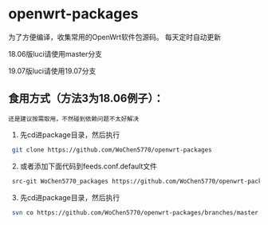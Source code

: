 # openwrt-packages
为了方便编译，收集常用的OpenWrt软件包源码。
每天定时自动更新

18.06版luci请使用master分支

19.07版luci请使用19.07分支


## 食用方式（方法3为18.06例子）：
`还是建议按需取用，不然碰到依赖问题不太好解决`
1. 先cd进package目录，然后执行
```bash
 git clone https://github.com/WoChen5770/openwrt-packages
```
2. 或者添加下面代码到feeds.conf.default文件
```bash
 src-git WoChen5770_packages https://github.com/WoChen5770/openwrt-packages
```
3. 先cd进package目录，然后执行
```bash
 svn co https://github.com/WoChen5770/openwrt-packages/branches/master
```

